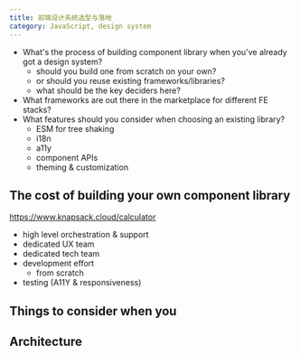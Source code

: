 ```yaml
---
title: 前端设计系统选型与落地
category: JavaScript, design system 
---
```


* What's the process of building component library when you've already got a design system?
  * should you build one from scratch on your own?
  * or should you reuse existing frameworks/libraries? 
  * what should be the key deciders here?
* What frameworks are out there in the marketplace for different FE stacks?
* What features should you consider when choosing an existing library?
  * ESM for tree shaking
  * i18n
  * a11y
  * component APIs
  * theming & customization

## The cost of building your own component library

https://www.knapsack.cloud/calculator

* high level orchestration & support
* dedicated UX team
* dedicated tech team
* development effort
  * from scratch
* testing (A11Y & responsiveness)

## Things to consider when you

## Architecture
